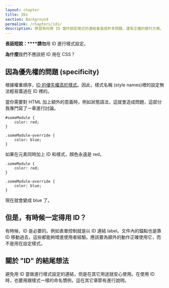```yaml
---
layout: chapter
title: IDs
section: Background
permalink: /chapters/ids/
description: 學習為何用 ID 當作設定樣式的連結會造成許多問題，還有正確的替代方案。
---
```


**長話短說：****請勿**用 ID 進行樣式設定。

**為什麼**我們不應該把 ID 用在 CSS？

## 因為優先權的問題 (specificity)

根據權重順序，[ID 的優先權高於樣式](http://www.w3.org/TR/css3-selectors/#specificity)。因此，樣式名稱 (style names)裡的設定無法輕易蓋過在 ID 裡的。

當你需要對 HTML 加上額外的意義時，例如狀態語法，這就會造成問題，這部分我專門寫了一章進行討論。

	#someModule {
	    color: red;
	}

	.someModule-override {
	    color: blue;
	}

如果在元素同時加上 ID 和樣式，顏色永遠是 red。

	.someModule {
	    color: red;
	}

	.someModule-override {
	    color: blue;
	}

現在就會變成 blue 了。

## 但是，有時候一定得用 ID？

有時候，ID 是必要的。例如表單控制就是以 ID 連結 label。文件內的錨點也是靠 ID 移動過去，這些都能夠增進使用者經驗。應該要為額外的動作正確使用它，而不是用在設定樣式。

## 關於 "ID" 的結尾想法
避免用 ID 當做進行樣式設定的連結，但是在其它用途就安心使用。在使用 ID 時，也要用跟樣式一樣的命名慣例，這在其它章節有進行說明。